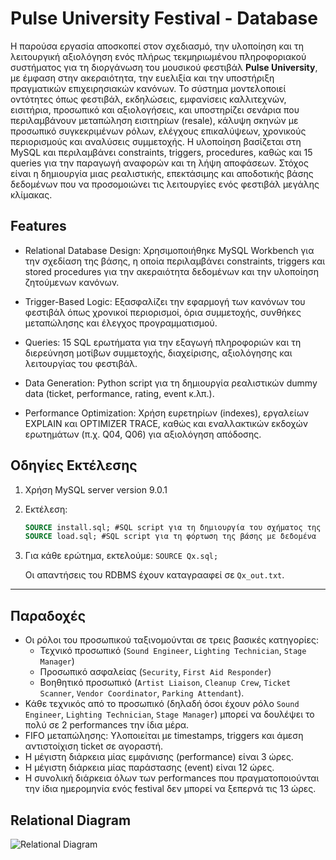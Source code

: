 # Pulse University Festival - Database

Η παρούσα εργασία αποσκοπεί στον σχεδιασμό, την υλοποίηση και τη λειτουργική αξιολόγηση ενός πλήρως τεκμηριωμένου πληροφοριακού συστήματος για τη διοργάνωση του μουσικού φεστιβάλ **Pulse University**, με έμφαση στην ακεραιότητα, την ευελιξία και την υποστήριξη πραγματικών επιχειρησιακών κανόνων. Το σύστημα μοντελοποιεί οντότητες όπως φεστιβάλ, εκδηλώσεις, εμφανίσεις καλλιτεχνών, εισιτήρια, προσωπικό και αξιολογήσεις, και υποστηρίζει σενάρια που περιλαμβάνουν μεταπώληση εισιτηρίων (resale), κάλυψη σκηνών με προσωπικό συγκεκριμένων ρόλων, ελέγχους επικαλύψεων, χρονικούς περιορισμούς και αναλύσεις συμμετοχής. Η υλοποίηση βασίζεται στη MySQL και περιλαμβάνει constraints, triggers, procedures, καθώς και 15 queries για την παραγωγή αναφορών και τη λήψη αποφάσεων. Στόχος είναι η δημιουργία μιας ρεαλιστικής, επεκτάσιμης και αποδοτικής βάσης δεδομένων που να προσομοιώνει τις λειτουργίες ενός φεστιβάλ μεγάλης κλίμακας.

## Features
* Relational Database Design: Χρησιμοποιήθηκε MySQL Workbench για την σχεδίαση της βάσης, η οποία περιλαμβάνει constraints, triggers και stored procedures για την ακεραιότητα δεδομένων και την υλοποίηση ζητούμενων κανόνων.

* Trigger-Based Logic: Εξασφαλίζει την εφαρμογή των κανόνων του φεστιβάλ όπως χρονικοί περιορισμοί, όρια συμμετοχής, συνθήκες μεταπώλησης και έλεγχος προγραμματισμού.

* Queries: 15 SQL ερωτήματα για την εξαγωγή πληροφοριών και τη διερεύνηση μοτίβων συμμετοχής, διαχείρισης, αξιολόγησης και λειτουργίας του φεστιβάλ.

* Data Generation: Python script για τη δημιουργία ρεαλιστικών dummy data (ticket, performance, rating, event κ.λπ.).

* Performance Optimization: Χρήση ευρετηρίων (indexes), εργαλείων EXPLAIN και OPTIMIZER TRACE, καθώς και εναλλακτικών εκδοχών ερωτημάτων (π.χ. Q04, Q06) για αξιολόγηση απόδοσης.

## Οδηγίες Εκτέλεσης

1. Χρήση MySQL server version 9.0.1
2. Εκτέλεση:

   ```sql
   SOURCE install.sql; #SQL script για τη δημιουργία του σχήματος της βάσης μας
   SOURCE load.sql; #SQL script για τη φόρτωση της βάσης με δεδομένα
   ```
3. Για κάθε ερώτημα, εκτελούμε: `SOURCE Qx.sql;`
   
   Οι απαντήσεις του RDBMS έχουν καταγρααφεί σε `Qx_out.txt`.
---

## Παραδοχές
* Οι ρόλοι του προσωπικού ταξινομούνται σε τρεις βασικές κατηγορίες:
  * Τεχνικό προσωπικό (`Sound Engineer`, `Lighting Technician`, `Stage Manager`)
  * Προσωπικό ασφαλείας (`Security`, `First Aid Responder`)
  * Βοηθητικό προσωπικό (`Artist Liaison`, `Cleanup Crew`, `Ticket Scanner`, `Vendor Coordinator`, `Parking Attendant`).
* Κάθε τεχνικός από το προσωπικό (δηλαδή όσοι έχουν ρόλο `Sound Engineer`, `Lighting Technician`, `Stage Manager`) μπορεί να δουλέψει το πολύ σε 2 performances την ίδια μέρα.
* FIFO μεταπώλησης: Υλοποιείται με timestamps, triggers και άμεση αντιστοίχιση ticket σε αγοραστή.
* Η μέγιστη διάρκεια μίας εμφάνισης (performance) είναι 3 ώρες.
* Η μέγιστη διάρκεια μίας παράστασης (event) είναι 12 ώρες.
* Η συνολική διάρκεια όλων των performances που πραγματοποιούνται την ίδια ημερομηνία ενός festival δεν μπορεί να ξεπερνά τις 13 ώρες.



## Relational Diagram
![Relational Diagram](https://github.com/user-attachments/assets/5cb67ff7-d9eb-4044-ad70-73f152c14ced)

